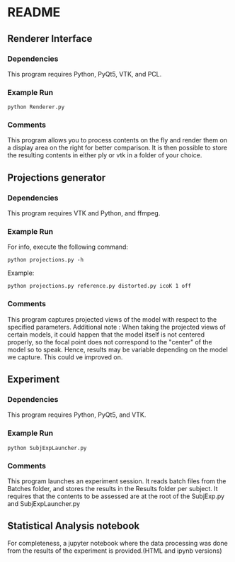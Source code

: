 
# README 

## Renderer Interface
### Dependencies
This program requires Python, PyQt5, VTK, and PCL.
### Example Run 
```
python Renderer.py
```
### Comments 
This program allows you to process contents on the fly and render them on a display area on the right for better comparison. 
It is then possible to store the resulting contents in either ply or vtk in a folder of your choice. 


## Projections generator
### Dependencies
This program requires VTK and Python, and ffmpeg.
### Example Run
For info, execute the following command:
```
python projections.py -h 
```
Example:
```
python projections.py reference.py distorted.py icoK 1 off 
```
### Comments
This program captures projected views of the model with respect to the specified parameters. 
Additional note : When taking the projected views of certain models, it could happen that the model itself is not centered properly, so the focal point does not correspond to the "center" of the model so to speak. Hence, results may be variable depending on the model we capture. This could ve improved on. 

## Experiment
### Dependencies
This program requires Python, PyQt5, and VTK.
### Example Run
```
python SubjExpLauncher.py
```
### Comments 
This program launches an experiment session. It reads batch files from the Batches folder, and stores the results in the Results folder per subject. It requires that the contents to be assessed are at the root of the SubjExp.py and SubjExpLauncher.py

## Statistical Analysis notebook
For completeness, a jupyter notebook where the data processing was done from the results of the experiment is provided.(HTML and ipynb versions)



